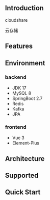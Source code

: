 ## Introduction

cloudshare

云存储



## Features



## Environment

### backend

- JDK 17
- MySQL 8
- SpringBoot 2.7
- Redis
- Kafka
- JPA



### frontend

- Vue 3
- Element-Plus



## Architecture   



## Supported   




## Quick Start   

